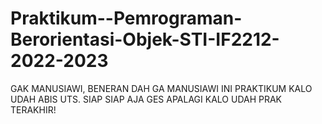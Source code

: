 # Praktikum--Pemrograman-Berorientasi-Objek-STI-IF2212-2022-2023

GAK MANUSIAWI, BENERAN DAH GA MANUSIAWI INI PRAKTIKUM KALO UDAH ABIS UTS. SIAP SIAP AJA GES APALAGI KALO UDAH PRAK TERAKHIR!
